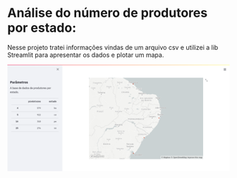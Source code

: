# Análise do número de produtores por estado:
Nesse projeto tratei informações vindas de um arquivo csv e utilizei a lib Streamlit para apresentar os dados e plotar um mapa.

![Screenshot](image.png)
